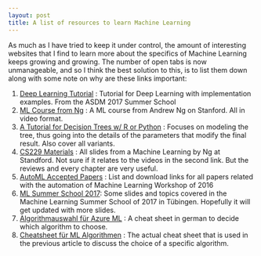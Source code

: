 ```yaml
---
layout: post
title: A list of resources to learn Machine Learning
---
```


As much as I have tried to keep it under control, the amount of interesting websites that I find to learn more about the specifics of Machine Learning keeps growing and growing. The number of open tabs is now unmanageable, and so I think the best solution to this, is to list them down along with some note on why are these links important:

1. [Deep Learning Tutorial](http://ufldl.stanford.edu/wiki/index.php/UFLDL_Tutorial) : Tutorial for Deep Learning with implementation examples. From the ASDM 2017 Summer School
2. [ML Course from Ng](http://openclassroom.stanford.edu/MainFolder/CoursePage.php?course=MachineLearning) : A ML course from Andrew Ng on Stanford. All in video format.
3. [A Tutorial for Decision Trees w/ R or Python](https://www.analyticsvidhya.com/blog/2016/04/complete-tutorial-tree-based-modeling-scratch-in-python/) : Focuses on modeling the tree, thus going into the details of the parameters that modify the final result. Also cover all variants.
4. [CS229 Materials](http://cs229.stanford.edu/materials.html) : All slides from a Machine Learning by Ng at Standford. Not sure if it relates to the videos in the second link. But the reviews and every chapter are very useful.
5. [AutoML Accepted Papers](https://sites.google.com/site/automl2016/accepted-papers) : List and download links for all papers related with the automation of Machine Learning Workshop of 2016
6. [ML Summer School 2017](http://mlss.tuebingen.mpg.de/2017/speakers.html): Some slides and topics covered in the Machine Learning Summer School of 2017 in Tübingen. Hopefully it will get updated with more slides.
7. [Algorithmauswahl für Azure ML](https://docs.microsoft.com/de-de/azure/machine-learning/machine-learning-algorithm-choice) : A cheat sheet in german to decide which algorithm to choose.
8. [Cheatsheet für ML Algorithmen](https://docs.microsoft.com/de-de/azure/machine-learning/machine-learning-algorithm-cheat-sheet) : The actual cheat sheet that is used in the previous article to discuss the choice of a specific algorithm.